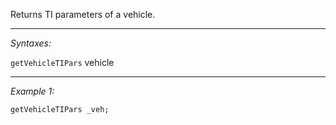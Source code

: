 Returns TI parameters of a vehicle.


---
*Syntaxes:*

`getVehicleTIPars` vehicle

---
*Example 1:*

```sqf
getVehicleTIPars _veh;
```